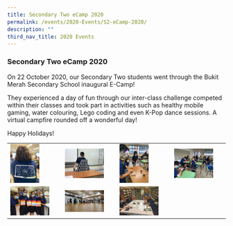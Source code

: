 ```yaml
---
title: Secondary Two eCamp 2020
permalink: /events/2020-Events/S2-eCamp-2020/
description: ""
third_nav_title: 2020 Events
---
```

### Secondary Two eCamp 2020

On 22 October 2020, our Secondary Two students went through the Bukit Merah Secondary School inaugural E-Camp!

They experienced a day of fun through our inter-class challenge competed within their classes and took part in activities such as healthy mobile gaming, water colouring, Lego coding and even K-Pop dance sessions. A virtual campfire rounded off a wonderful day!

Happy Holidays!

|  |  |  |  |
|---|---|---|---|
| <img src="/images/ecamp1.png" style="width:60%"> | <img src="/images/ecamp2.png" style="width:80%"> | <img src="/images/ecamp3.png" style="width:60%"> | <img src="/images/ecamp4.png" style="width:80%"> |
| <img src="/images/ecamp5.png" style="width:80%"> | <img src="/images/ecamp6.png" style="width:80%"> | <img src="/images/ecamp7.png" style="width:80%"> |  |